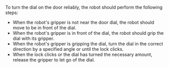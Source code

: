 To turn the dial on the door reliably, the robot should perform the following steps:
- When the robot's gripper is not near the door dial, the robot should move to be in front of the dial.
- When the robot's gripper is in front of the dial, the robot should grip the dial with its gripper.
- When the robot's gripper is gripping the dial, turn the dial in the correct direction by a specified angle or until the lock clicks.
- When the lock clicks or the dial has turned the necessary amount, release the gripper to let go of the dial.
